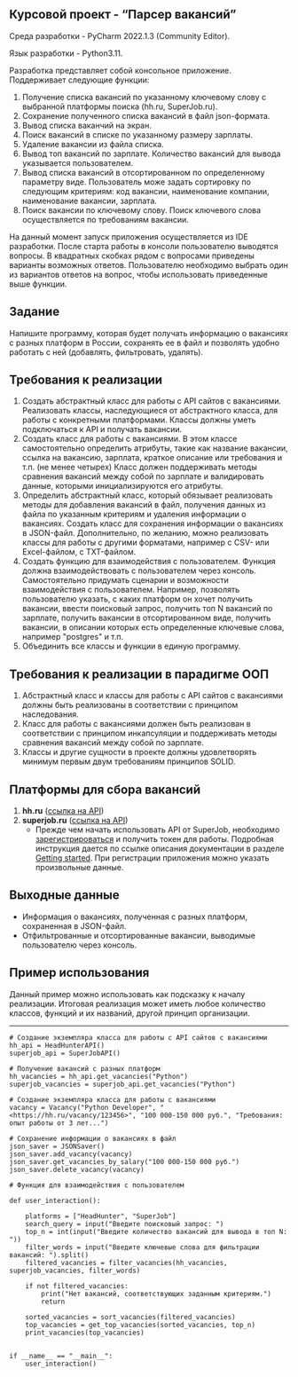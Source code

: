 ## Курсовой проект - “Парсер вакансий”

Среда разработки - PyCharm 2022.1.3 (Community Editor).

Язык разработки - Python3.11.

Разработка представляет собой консольное приложение.
Поддерживает следующие функции:
1. Получение списка вакансий по указанному ключевому слову с выбранной платформы поиска (hh.ru, SuperJob.ru).
2. Сохранение полученного списка вакансий в файл json-формата.
3. Вывод списка ваканчий на экран.
4. Поиск вакансий в списке по указанному размеру зарплаты.
5. Удаление вакансии из файла списка.
6. Вывод топ вакансий по зарплате. Количество вакансий для вывода указывается пользователем.
7. Вывод списка вакансий в отсортированном по определенному параметру виде. Пользователь може задать сортировку по следующим критериям: код вакансии, наименование компании, наименование вакансии, зарплата.
8. Поиск вакансии по ключевому слову. Поиск ключевого слова осуществляется по требованиям вакансии.

На данный момент запуск приложения осуществляется из IDE разработки. После старта работы в консоли пользователю выводятся вопросы. В квадратных скобках рядом с вопросами приведены варианты возможных ответов. Пользователю необходимо выбрать один из вариантов ответов на вопрос, чтобы использовать приведенные выше функции.

## Задание

Напишите программу, которая будет получать информацию о вакансиях с разных платформ в России, сохранять ее в файл и 
позволять удобно работать с ней (добавлять, фильтровать, удалять).

## Требования к реализации

1. Создать абстрактный класс для работы с API сайтов с вакансиями. Реализовать классы, наследующиеся от абстрактного 
класса, для работы с конкретными платформами. Классы должны уметь подключаться к API и получать вакансии.
2. Создать класс для работы с вакансиями. В этом классе самостоятельно определить атрибуты, такие как название 
вакансии, ссылка на вакансию, зарплата, краткое описание или требования и т.п. (не менее четырех) 
Класс должен поддерживать методы сравнения вакансий между собой по зарплате и валидировать данные, 
которыми инициализируются его атрибуты.
3. Определить абстрактный класс, который обязывает реализовать методы для добавления вакансий в файл, получения 
данных из файла по указанным критериям и удаления информации о вакансиях. Создать класс для сохранения информации о 
вакансиях в JSON-файл. Дополнительно, по желанию, можно реализовать классы для работы с другими форматами, например с 
CSV- или Excel-файлом, с TXT-файлом.
4. Создать функцию для взаимодействия с пользователем. Функция должна взаимодействовать с пользователем через консоль. 
Самостоятельно придумать сценарии и возможности взаимодействия с пользователем. Например, позволять пользователю 
указать, с каких платформ он хочет получить вакансии, ввести поисковый запрос, получить топ N вакансий по зарплате, 
получить вакансии в отсортированном виде, получить вакансии, в описании которых есть определенные ключевые слова, 
например "postgres" и т.п.
5. Объединить все классы и функции в единую программу.

## Требования к реализации в парадигме ООП

1. Абстрактный класс и классы для работы с API сайтов с вакансиями должны быть реализованы в соответствии 
с принципом наследования.
2. Класс для работы с вакансиями должен быть реализован в соответствии с принципом инкапсуляции и поддерживать методы 
сравнения вакансий между собой по зарплате.
3. Классы и другие сущности в проекте должны удовлетворять минимум первым двум требованиям принципов SOLID.

## Платформы для сбора вакансий

1. **hh.ru** ([ссылка на API](https://github.com/hhru/api/blob/master/docs/general.md))
2. **superjob.ru** ([ссылка на API](https://api.superjob.ru/))
    - Прежде чем начать использовать API от SuperJob, необходимо 
   [зарегистрироваться](https://www.superjob.ru/auth/login/?returnUrl=https://api.superjob.ru/register/) и 
   получить токен для работы. Подробная инструкция дается по ссылке описания документации в разделе 
   [Getting started](https://api.superjob.ru/#gettin). При регистрации приложения можно указать произвольные данные.

## Выходные данные

- Информация о вакансиях, полученная с разных платформ, сохраненная в JSON-файл.
- Отфильтрованные и отсортированные вакансии, выводимые пользователю через консоль.

## Пример использования

Данный пример можно использовать как подсказку к началу реализации. Итоговая реализация может иметь любое количество 
классов, функций и их названий, другой принцип организации.

----------------------------------------------------------------------------------------------------------------------------------------------------------------------

    # Создание экземпляра класса для работы с API сайтов с вакансиями
    hh_api = HeadHunterAPI()
    superjob_api = SuperJobAPI()

    # Получение вакансий с разных платформ
    hh_vacancies = hh_api.get_vacancies("Python")
    superjob_vacancies = superjob_api.get_vacancies("Python")

    # Создание экземпляра класса для работы с вакансиями
    vacancy = Vacancy("Python Developer", "<https://hh.ru/vacancy/123456>", "100 000-150 000 руб.", "Требования: опыт работы от 3 лет...")

    # Сохранение информации о вакансиях в файл
    json_saver = JSONSaver()
    json_saver.add_vacancy(vacancy)
    json_saver.get_vacancies_by_salary("100 000-150 000 руб.")
    json_saver.delete_vacancy(vacancy)

    # Функция для взаимодействия с пользователем

    def user_interaction():

        platforms = ["HeadHunter", "SuperJob"]
        search_query = input("Введите поисковый запрос: ")
        top_n = int(input("Введите количество вакансий для вывода в топ N: "))
        filter_words = input("Введите ключевые слова для фильтрации вакансий: ").split()
        filtered_vacancies = filter_vacancies(hh_vacancies, superjob_vacancies, filter_words)

        if not filtered_vacancies:
            print("Нет вакансий, соответствующих заданным критериям.")
            return

        sorted_vacancies = sort_vacancies(filtered_vacancies)
        top_vacancies = get_top_vacancies(sorted_vacancies, top_n)
        print_vacancies(top_vacancies)


    if __name__ == "__main__":
        user_interaction()
